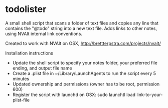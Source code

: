 # todolister

A small shell script that scans a folder of text files and copies any line that contains the "@todo" string into a new text file. Adds links to other notes, using NVAlt internal link conventions. 

Created to work with NVAlt on OSX, http://brettterpstra.com/projects/nvalt/

Installation instructions
* Update the shell script to specify your notes folder, your preferred file ending, and output file name
* Create a .plist file in ~/Library/LaunchAgents to run the script every 5 minutes
* Updated ownership and permissions (owner has to be root, permission 600)
* Register the script with launchd on OSX: sudo launchtl load link-to-your-plist-file

